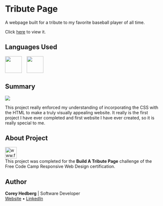# Tribute Page

A webpage built for a tribute to my favorite baseball player of all time.

Click [here](https://coreyhedberg.github.io/tribute_page/) to view it.

## Languages Used

<image src="readme_files/html.svg" width="55">&nbsp; &nbsp; <image src="readme_files/css.svg" width="55">

## Summary

<image src="readme_files/readme_screenshot.jpg"><br>

This project really enforced my understanding of incorporating the CSS with the HTML to make a truly visually appealing website. It really is the first project I have ever completed and first website I have ever created, so it is really special to me.

## About Project

[<image src="readme_files/free_code_camp_logo.png" width="38" alt="www.freecodecamp.org">](https://www.freecodecamp.org) <br>
This project was completed for the **Build A Tribute Page** challenge of the Free Code Camp Responsive Web Design certification.<br>

## Author

**Corey Hedberg** | Software Developer <br>
[Website](https://coreyhedberg.dev) &bull; [LinkedIn](https://www.linkedin.com/in/coreyhedberg/)
